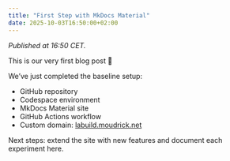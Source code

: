 ```yaml
---
title: "First Step with MkDocs Material"
date: 2025-10-03T16:50:00+02:00
---
```


_Published at 16:50 CET._

This is our very first blog post 🎉

We’ve just completed the baseline setup:

- GitHub repository
- Codespace environment
- MkDocs Material site
- GitHub Actions workflow
- Custom domain: [labuild.moudrick.net](https://labuild.moudrick.net)

Next steps: extend the site with new features and document each experiment here.
